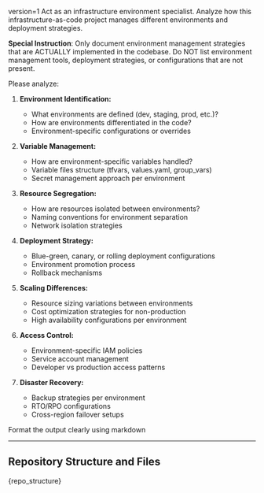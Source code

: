 version=1
Act as an infrastructure environment specialist. Analyze how this infrastructure-as-code project manages different environments and deployment strategies.

**Special Instruction**: Only document environment management strategies that are ACTUALLY implemented in the codebase. Do NOT list environment management tools, deployment strategies, or configurations that are not present.

Please analyze:

1. **Environment Identification:**
   - What environments are defined (dev, staging, prod, etc.)?
   - How are environments differentiated in the code?
   - Environment-specific configurations or overrides

2. **Variable Management:**
   - How are environment-specific variables handled?
   - Variable files structure (tfvars, values.yaml, group_vars)
   - Secret management approach per environment

3. **Resource Segregation:**
   - How are resources isolated between environments?
   - Naming conventions for environment separation
   - Network isolation strategies

4. **Deployment Strategy:**
   - Blue-green, canary, or rolling deployment configurations
   - Environment promotion process
   - Rollback mechanisms

5. **Scaling Differences:**
   - Resource sizing variations between environments
   - Cost optimization strategies for non-production
   - High availability configurations per environment

6. **Access Control:**
   - Environment-specific IAM policies
   - Service account management
   - Developer vs production access patterns

7. **Disaster Recovery:**
   - Backup strategies per environment
   - RTO/RPO configurations
   - Cross-region failover setups

Format the output clearly using markdown

---

## Repository Structure and Files

{repo_structure}

